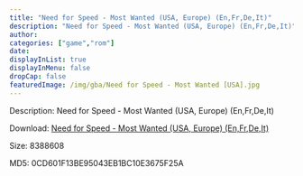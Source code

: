 ```yaml
---
title: "Need for Speed - Most Wanted (USA, Europe) (En,Fr,De,It)"
description: "Need for Speed - Most Wanted (USA, Europe) (En,Fr,De,It)"
author: 
categories: ["game","rom"]
date: 
displayInList: true
displayInMenu: false
dropCap: false
featuredImage: /img/gba/Need for Speed - Most Wanted [USA].jpg
---
```


Description: Need for Speed - Most Wanted (USA, Europe) (En,Fr,De,It)

Download: <a style="text-decoration:underline;" href="https://mega.nz/#!GCJQCAjC!JIhzRgr1ls7LHAtvh8MBZkoAqjygTJOEB0PX2Jh0g84" target = "_blank" rel = "nofollow" > Need for Speed - Most Wanted (USA, Europe) (En,Fr,De,It)</a>

Size: 8388608

MD5: 0CD601F13BE95043EB1BC10E3675F25A

